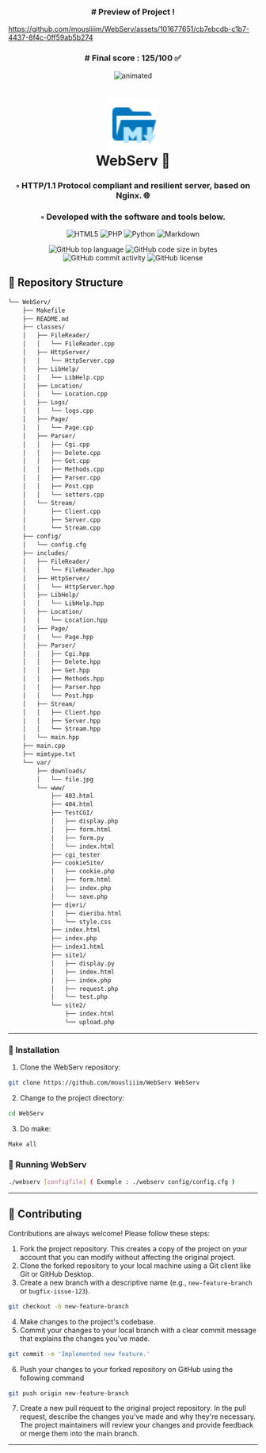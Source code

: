 <h3 align="center"># Preview of Project !</h1>

https://github.com/mousliiim/WebServ/assets/101677651/cb7ebcdb-c1b7-4437-8f4c-0ff59ab5b274

<h3 align="center"># Final score : 125/100 ✅</h1>
<p align="center">
  <img src="https://github.com/mousliiim/WebServ/assets/101677651/ee9d5df0-06e3-42ce-a98d-c5769c3c74ea" alt="animated" />
</p>

<div align="center">
<h1 align="center">
<img src="https://raw.githubusercontent.com/PKief/vscode-material-icon-theme/ec559a9f6bfd399b82bb44393651661b08aaf7ba/icons/folder-markdown-open.svg" width="100" />
<br>WebServ 🚀
</h1>
<h3>◦ HTTP/1.1 Protocol compliant and resilient server, based on Nginx. 🌐</h3>
<h3>◦ Developed with the software and tools below.</h3>

<p align="center">
<img src="https://img.shields.io/badge/HTML5-E34F26.svg?style&logo=HTML5&logoColor=white" alt="HTML5" />
<img src="https://img.shields.io/badge/PHP-777BB4.svg?style&logo=PHP&logoColor=white" alt="PHP" />
<img src="https://img.shields.io/badge/Python-3776AB.svg?style&logo=Python&logoColor=white" alt="Python" />
<img src="https://img.shields.io/badge/Markdown-000000.svg?style&logo=Markdown&logoColor=white" alt="Markdown" />
</p>
<img src="https://img.shields.io/github/languages/top/mousliiim/WebServ?style&color=5D6D7E" alt="GitHub top language" />
<img src="https://img.shields.io/github/languages/code-size/mousliiim/WebServ?style&color=5D6D7E" alt="GitHub code size in bytes" />
<img src="https://img.shields.io/github/commit-activity/m/nxoo971/webserv?style&color=5D6D7E" alt="GitHub commit activity" />
<img src="https://img.shields.io/github/license/mousliiim/WebServ?style&color=5D6D7E" alt="GitHub license" />
</div>

## 📂 Repository Structure

```sh
└── WebServ/
    ├── Makefile
    ├── README.md
    ├── classes/
    │   ├── FileReader/
    │   │   └── FileReader.cpp
    │   ├── HttpServer/
    │   │   └── HttpServer.cpp
    │   ├── LibHelp/
    │   │   └── LibHelp.cpp
    │   ├── Location/
    │   │   └── Location.cpp
    │   ├── Logs/
    │   │   └── logs.cpp
    │   ├── Page/
    │   │   └── Page.cpp
    │   ├── Parser/
    │   │   ├── Cgi.cpp
    │   │   ├── Delete.cpp
    │   │   ├── Get.cpp
    │   │   ├── Methods.cpp
    │   │   ├── Parser.cpp
    │   │   ├── Post.cpp
    │   │   └── setters.cpp
    │   └── Stream/
    │       ├── Client.cpp
    │       ├── Server.cpp
    │       └── Stream.cpp
    ├── config/
    │   └── config.cfg
    ├── includes/
    │   ├── FileReader/
    │   │   └── FileReader.hpp
    │   ├── HttpServer/
    │   │   └── HttpServer.hpp
    │   ├── LibHelp/
    │   │   └── LibHelp.hpp
    │   ├── Location/
    │   │   └── Location.hpp
    │   ├── Page/
    │   │   └── Page.hpp
    │   ├── Parser/
    │   │   ├── Cgi.hpp
    │   │   ├── Delete.hpp
    │   │   ├── Get.hpp
    │   │   ├── Methods.hpp
    │   │   ├── Parser.hpp
    │   │   └── Post.hpp
    │   ├── Stream/
    │   │   ├── Client.hpp
    │   │   ├── Server.hpp
    │   │   └── Stream.hpp
    │   └── main.hpp
    ├── main.cpp
    ├── mimtype.txt
    └── var/
        ├── downloads/
        │   └── file.jpg
        └── www/
            ├── 403.html
            ├── 404.html
            ├── TestCGI/
            │   ├── display.php
            │   ├── form.html
            │   ├── form.py
            │   └── index.html
            ├── cgi_tester
            ├── cookieSite/
            │   ├── cookie.php
            │   ├── form.html
            │   ├── index.php
            │   └── save.php
            ├── dieri/
            │   ├── dieriba.html
            │   └── style.css
            ├── index.html
            ├── index.php
            ├── index1.html
            ├── site1/
            │   ├── display.py
            │   ├── index.html
            │   ├── index.php
            │   ├── request.php
            │   └── test.php
            └── site2/
                ├── index.html
                └── upload.php
```

---

### 🔧 Installation

1. Clone the WebServ repository:
```sh
git clone https://github.com/mousliiim/WebServ WebServ
```

2. Change to the project directory:
```sh
cd WebServ
```

3. Do make:
```sh
Make all
```

### 🤖 Running WebServ

```sh
./webserv [configfile] ( Exemple : ./webserv config/config.cfg )
```
---

## 🤝 Contributing

Contributions are always welcome! Please follow these steps:
1. Fork the project repository. This creates a copy of the project on your account that you can modify without affecting the original project.
2. Clone the forked repository to your local machine using a Git client like Git or GitHub Desktop.
3. Create a new branch with a descriptive name (e.g., `new-feature-branch` or `bugfix-issue-123`).
```sh
git checkout -b new-feature-branch
```
4. Make changes to the project's codebase.
5. Commit your changes to your local branch with a clear commit message that explains the changes you've made.
```sh
git commit -m 'Implemented new feature.'
```
6. Push your changes to your forked repository on GitHub using the following command
```sh
git push origin new-feature-branch
```
7. Create a new pull request to the original project repository. In the pull request, describe the changes you've made and why they're necessary.
The project maintainers will review your changes and provide feedback or merge them into the main branch.

---
